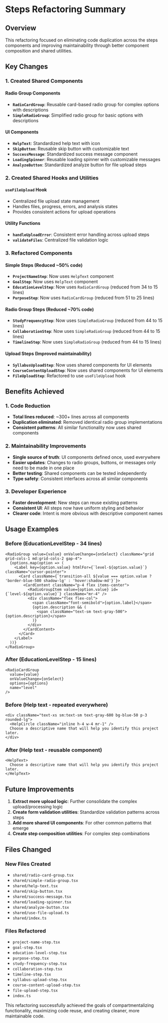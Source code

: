 # Steps Refactoring Summary

## Overview
This refactoring focused on eliminating code duplication across the steps components and improving maintainability through better component composition and shared utilities.

## Key Changes

### 1. Created Shared Components

#### Radio Group Components
- **`RadioCardGroup`**: Reusable card-based radio group for complex options with descriptions
- **`SimpleRadioGroup`**: Simplified radio group for basic options with descriptions

#### UI Components
- **`HelpText`**: Standardized help text with icon
- **`SkipButton`**: Reusable skip button with customizable text
- **`SuccessMessage`**: Standardized success message component
- **`LoadingSpinner`**: Reusable loading spinner with customizable messages
- **`AnalyzeButton`**: Standardized analyze button for file upload steps

### 2. Created Shared Hooks and Utilities

#### `useFileUpload` Hook
- Centralized file upload state management
- Handles files, progress, errors, and analysis states
- Provides consistent actions for upload operations

#### Utility Functions
- **`handleUploadError`**: Consistent error handling across upload steps
- **`validateFiles`**: Centralized file validation logic

### 3. Refactored Components

#### Simple Steps (Reduced ~50% code)
- **`ProjectNameStep`**: Now uses `HelpText` component
- **`GoalStep`**: Now uses `HelpText` component
- **`EducationLevelStep`**: Now uses `RadioCardGroup` (reduced from 34 to 15 lines)
- **`PurposeStep`**: Now uses `RadioCardGroup` (reduced from 51 to 25 lines)

#### Radio Group Steps (Reduced ~70% code)
- **`StudyFrequencyStep`**: Now uses `SimpleRadioGroup` (reduced from 44 to 15 lines)
- **`CollaborationStep`**: Now uses `SimpleRadioGroup` (reduced from 44 to 15 lines)
- **`TimelineStep`**: Now uses `SimpleRadioGroup` (reduced from 44 to 15 lines)

#### Upload Steps (Improved maintainability)
- **`SyllabusUploadStep`**: Now uses shared components for UI elements
- **`CourseContentUploadStep`**: Now uses shared components for UI elements
- **`FileUploadStep`**: Refactored to use `useFileUpload` hook

## Benefits Achieved

### 1. Code Reduction
- **Total lines reduced**: ~300+ lines across all components
- **Duplication eliminated**: Removed identical radio group implementations
- **Consistent patterns**: All similar functionality now uses shared components

### 2. Maintainability Improvements
- **Single source of truth**: UI components defined once, used everywhere
- **Easier updates**: Changes to radio groups, buttons, or messages only need to be made in one place
- **Better testing**: Shared components can be tested independently
- **Type safety**: Consistent interfaces across all similar components

### 3. Developer Experience
- **Faster development**: New steps can reuse existing patterns
- **Consistent UI**: All steps now have uniform styling and behavior
- **Clearer code**: Intent is more obvious with descriptive component names

## Usage Examples

### Before (EducationLevelStep - 34 lines)
```tsx
<RadioGroup value={value} onValueChange={onSelect} className="grid grid-cols-1 md:grid-cols-2 gap-4">
  {options.map(option => (
    <Label key={option.value} htmlFor={`level-${option.value}`} className="cursor-pointer">
      <Card className={`transition-all ${value === option.value ? 'border-blue-500 shadow-lg' : 'hover:shadow-md'}`}>
        <CardContent className="p-4 flex items-center">
          <RadioGroupItem value={option.value} id={`level-${option.value}`} className="mr-4" />
          <div className="flex flex-col">
            <span className="font-semibold">{option.label}</span>
            {option.description && (
              <span className="text-sm text-gray-500">{option.description}</span>
            )}
          </div>
        </CardContent>
      </Card>
    </Label>
  ))}
</RadioGroup>
```

### After (EducationLevelStep - 15 lines)
```tsx
<RadioCardGroup
  value={value}
  onValueChange={onSelect}
  options={options}
  name="level"
/>
```

### Before (Help text - repeated everywhere)
```tsx
<div className="text-xs sm:text-sm text-gray-600 bg-blue-50 p-3 rounded-lg">
  <HelpCircle className="inline h-4 w-4 mr-1" />
  Choose a descriptive name that will help you identify this project later.
</div>
```

### After (Help text - reusable component)
```tsx
<HelpText>
  Choose a descriptive name that will help you identify this project later.
</HelpText>
```

## Future Improvements

1. **Extract more upload logic**: Further consolidate the complex upload/processing logic
2. **Create form validation utilities**: Standardize validation patterns across steps
3. **Add more shared UI components**: For other common patterns that emerge
4. **Create step composition utilities**: For complex step combinations

## Files Changed

### New Files Created
- `shared/radio-card-group.tsx`
- `shared/simple-radio-group.tsx`
- `shared/help-text.tsx`
- `shared/skip-button.tsx`
- `shared/success-message.tsx`
- `shared/loading-spinner.tsx`
- `shared/analyze-button.tsx`
- `shared/use-file-upload.ts`
- `shared/index.ts`

### Files Refactored
- `project-name-step.tsx`
- `goal-step.tsx`
- `education-level-step.tsx`
- `purpose-step.tsx`
- `study-frequency-step.tsx`
- `collaboration-step.tsx`
- `timeline-step.tsx`
- `syllabus-upload-step.tsx`
- `course-content-upload-step.tsx`
- `file-upload-step.tsx`
- `index.ts`

This refactoring successfully achieved the goals of compartmentalizing functionality, maximizing code reuse, and creating cleaner, more maintainable code. 